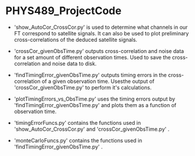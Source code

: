 # PHYS489_ProjectCode

- 'show_AutoCor_CrossCor.py' is used to determine what channels in our FT correspond to satellite signals. It can also be used to plot preliminary cross-correlations of the deduced satellite signals.

- 'crossCor_givenObsTime.py' outputs cross-correlation and noise data for a set amount of different observation times. Used to save the cross-correlation and noise data to disk.

- 'findTimingError_givenObsTime.py' outputs timing errors in the cross-correlation of a given observation time. Usesthe output of 'crossCor_givenObsTime.py' to perform it's calculations.

- 'plotTimingErrors_vs_ObsTime.py' uses the timing errors output by 'findTimingError_givenObsTime.py' and plots them as a function of observation time.

- 'timingErrorFuncs.py' contains the functions used in 'show_AutoCor_CrossCor.py' and 'crossCor_givenObsTime.py' .

- 'monteCarloFuncs.py' contains the functions used in 'findTimingError_givenObsTime.py' .

